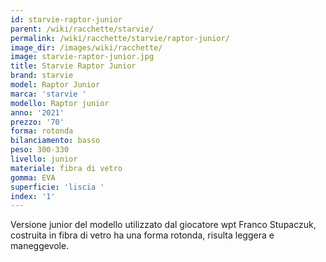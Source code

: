 ```yaml
---
id: starvie-raptor-junior
parent: /wiki/racchette/starvie/
permalink: /wiki/racchette/starvie/raptor-junior/
image_dir: /images/wiki/racchette/
image: starvie-raptor-junior.jpg
title: Starvie Raptor Junior
brand: starvie
model: Raptor Junior
marca: 'starvie '
modello: Raptor junior
anno: '2021'
prezzo: '70'
forma: rotonda
bilanciamento: basso
peso: 300-330
livello: junior
materiale: fibra di vetro
gomma: EVA
superficie: 'liscia '
index: '1'
---
```

Versione junior del modello utilizzato dal giocatore wpt Franco Stupaczuk, costruita in fibra di vetro ha una forma rotonda, risulta leggera e maneggevole.